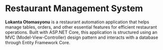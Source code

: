 # Restaurant Management System


**Lokanta Otomasyonu** is a restaurant automation application that helps manage tables, orders, and other essential features for efficient restaurant operations. Built with ASP.NET Core, this application is structured using an MVC (Model-View-Controller) design pattern and interacts with a database through Entity Framework Core.
